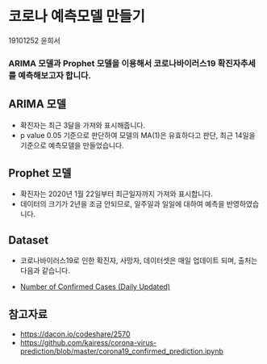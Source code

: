 # 코로나 예측모델 만들기
19101252 윤희서

### ARIMA 모델과 Prophet 모델을 이용해서 코로나바이러스19 확진자추세를 예측해보고자 합니다.

## ARIMA 모델
- 확진자는 최근 3달을 가져와 표시해줍니다.
- p value 0.05 기준으로 판단하여 모델의 MA(1)은 유효하다고 판단, 최근 14일을 기준으로 예측모델을 만들었습니다.

## Prophet 모델
- 확진자는 2020년 1월 22일부터 최근일자까지 가져와 표시합니다.
- 데이터의 크기가 2년을 조금 안되므로, 일주일과 일일에 대하여 예측을 반영하였습니다.

## Dataset
- 코로나바이러스19로 인한 확진자, 사망자, 데이터셋은 매일 업데이트 되며, 출처는 다음과 같습니다. 

- [Number of Confirmed Cases (Daily Updated)](https://raw.githubusercontent.com/datasets/covid-19/master/data/time-series-19-covid-combined.csv)

## 참고자료
- https://dacon.io/codeshare/2570
- https://github.com/kairess/corona-virus-prediction/blob/master/corona19_confirmed_prediction.ipynb

